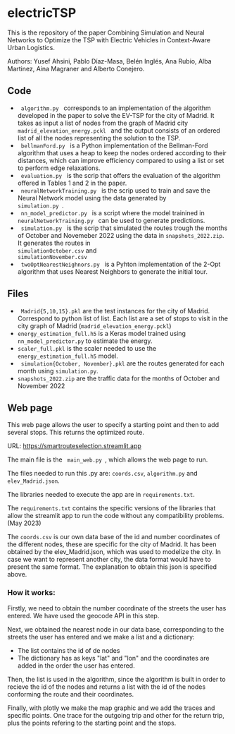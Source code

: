 # electricTSP
This is the repository of the paper Combining Simulation and Neural Networks to Optimize the TSP with Electric Vehicles in Context-Aware Urban Logistics.

Authors: Yusef Ahsini, Pablo Díaz-Masa, Belén Inglés, Ana Rubio, Alba Martinez, Aina Magraner and Alberto Conejero.

## Code

- <code> algorithm.py </code> corresponds to an implementation of the algorithm developed in the paper to solve the EV-TSP  for the city of Madrid. It takes as input a list of nodes from the graph of Madrid city <code>madrid_elevation_energy.pckl </code> and the output consists of an ordered list of all the nodes representing the solution to the TSP.
- <code> bellmanFord.py </code> is a Python implementation of the Bellman-Ford algorithm that uses a heap to keep the nodes ordered according to their distances, which can improve efficiency compared to using a list or set to perform edge relaxations. 
- <code> evaluation.py </code> is the scrip that offers the evaluation of the algorithm offered in Tables 1 and 2 in the paper.
- <code> neuralNetworkTraining.py </code> is the scrip used to train and save the Neural Network model using the data generated by <code> simulation.py </code>.
- <code> nn_model_predictor.py </code> is a script where the model trainined in <code> neuralNetworkTraining.py </code> can be used to generate predictions.
- <code> simulation.py </code> is the scrip that simulated the routes trough the months of October and Novemeber 2022 using the data in <code>snapshots_2022.zip</code>. It generates the routes in <code> simulationOctober.csv</code> and <code> simulationNovember.csv</code>
- <code> twoOptNearestNeighnors.py </code> is a Pyhton implementation of the 2-Opt algorithm that uses Nearest Neighbors to generate the initial tour.

## Files

- <code> Madrid{5,10,15}.pkl</code> are the test instances for the city of Madrid. Correspond to python list of list. Each list are a set of stops to visit in the city graph of Madrid (<code>madrid_elevation_energy.pckl</code>)   
- <code>energy_estimation_full.h5</code> is a Keras model trained using <code>nn_model_predictor.py</code> to estimate the energy.
- <code>scaler_full.pkl</code> is the scaler needed to use the <code>energy_estimation_full.h5</code> model.
- <code> simulation{October, November}.pkl</code> are the routes generated for each month using <code>simulation.py</code>.
- <code>snapshots_2022.zip</code> are the traffic data for the months of October and November 2022


## Web page
This web page allows the user to specify a starting point and then to add several stops. This returns the optimized route.

URL: https://smartrouteselection.streamlit.app

The main file is the <code> main_web.py </code>, which allows the web page to run.

The files needed to run this .py are: <code>coords.csv</code>, <code>algorithm.py</code> and <code>elev_Madrid.json</code>.

The libraries needed to execute the app are in <code>requirements.txt</code>.

The <code>requirements.txt</code> contains the specific versions of the libraries that allow the streamlit app to run the code without any compatibility problems. (May 2023)

The <code>coords.csv</code> is our own data base of the id and number coordinates of the different nodes, these are specific for the city of Madrid. It has been obtained by the elev_Madrid.json, which was used to modelize the city. In case we want to represent another city, the data format would have to present the same format. The explanation to obtain this json is specified above.

### How it works:
Firstly, we need to obtain the number coordinate of the streets the user has entered. We have used the geocode API in this step.

Next, we obtained the nearest node in our data base, corresponding to the streets the user has entered and we make a list and a dictionary:
 - The list contains the id of de nodes
 - The dictionary has as keys "lat" and "lon" and the coordinates are added in the order the user has entered.

Then, the list is used in the algorithm, since the algorithm is built in order to recieve the id of the nodes and returns a list with the id of the nodes conforming the route and their coordinates.

Finally, with plotly we make the map graphic and we add the traces and specific points. One trace for the outgoing trip and other for the return trip, plus the points refering to the starting point and the stops.




